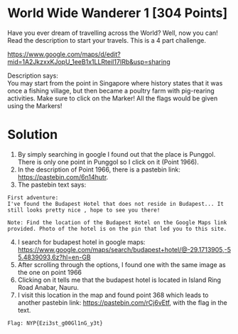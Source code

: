 # World Wide Wanderer 1 [304 Points]
Have you ever dream of travelling across the World? Well, now you can! Read the description to start your travels. This is a 4 part challenge.

https://www.google.com/maps/d/edit?mid=1A2JkzxxKJopU_1eeB1x1LLRteiI17IRb&usp=sharing

Description says:     
You may start from the point in Singapore where history states that it was once a fishing village, but then became a poultry farm with pig-rearing activities.
Make sure to click on the Marker! All the flags would be given using the Markers!

# Solution

1. By simply searching in google I found out that the place is Punggol. There is only one point in Punggol so I click on it (Point 1966).
2. In the description of Point 1966, there is a pastebin link: https://pastebin.com/6n14hutr.
3. The pastebin text says:
```
First adventure:
I've found the Budapest Hotel that does not reside in Budapest... It still looks pretty nice , hope to see you there!
 
Note: Find the location of the Budapest Hotel on the Google Maps link provided. Photo of the hotel is on the pin that led you to this site.
```
4. I search for budapest hotel in google maps: https://www.google.com/maps/search/budapest+hotel/@-29.1713905,-55.4839093,6z?hl=en-GB
5. After scrolling through the options, I found one with the same image as the one on point 1966
6. Clicking on it tells me that the budapest hotel is located in Island Ring Road Anabar, Nauru.
7. I visit this location in the map and found point 368 which leads to another pastebin link: https://pastebin.com/rCj6vEtf, with the flag in the text.
```
Flag: NYP{Ezi3st_g00Gl1nG_y3t}
```
